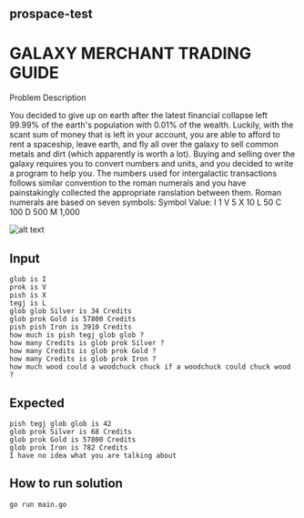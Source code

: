 ## prospace-test

# GALAXY MERCHANT TRADING GUIDE

Problem Description

You decided to give up on earth after the latest financial collapse left 99.99% of the earth's population with 0.01% of the wealth. Luckily, with the scant sum of money that is left in your account, you are able to afford to rent a spaceship, leave earth, and fly all over the galaxy to sell common metals and dirt (which apparently is worth a lot). Buying and selling over the galaxy requires you to convert numbers and units, and you decided to write a program to help you. The numbers used for intergalactic transactions follows similar convention to the roman numerals and you have painstakingly collected the appropriate ranslation between them. Roman numerals are based on seven symbols:
Symbol Value: 
I 1
V 5
X 10
L 50
C 100
D 500
M 1,000

![alt text](https://github.com/johanesarnold/prospace-test/blob/master/activity-diagram.png)

## Input
```
glob is I 
prok is V 
pish is X 
tegj is L 
glob glob Silver is 34 Credits 
glob prok Gold is 57800 Credits 
pish pish Iron is 3910 Credits 
how much is pish tegj glob glob ? 
how many Credits is glob prok Silver ? 
how many Credits is glob prok Gold ? 
how many Credits is glob prok Iron ? 
how much wood could a woodchuck chuck if a woodchuck could chuck wood ?
```
## Expected
```
pish tegj glob glob is 42 
glob prok Silver is 68 Credits 
glob prok Gold is 57800 Credits 
glob prok Iron is 782 Credits 
I have no idea what you are talking about
```
## How to run solution
```
go run main.go
```